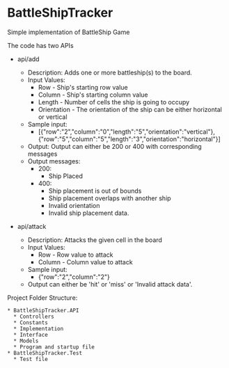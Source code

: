 # BattleShipTracker
Simple implementation of BattleShip Game

The code has two APIs
 * api/add
     * Description: Adds one or more battleship(s) to the board.
     * Input Values:
          * Row - Ship's starting row value
          * Column - Ship's starting column value
          * Length - Number of cells the ship is going to occupy
          * Orientation - The orientation of the ship can be either horizontal or vertical
      * Sample input:
          *  [{"row":"2","column":"0","length":"5","orientation":"vertical"},{"row":"5","column":"5","length":"3","orientation":"horizontal"}]
      * Output: Output can either be 200 or 400 with corresponding messages
      * Output messages:
           * 200:
             * Ship Placed
           * 400:
             * Ship placement is out of bounds
             * Ship placement overlaps with another ship
             * Invalid orientation
             * Invalid ship placement data. 
                 
 * api/attack
     * Description: Attacks the given cell in the board
     * Input Values:
          * Row - Row value to attack
          * Column - Column value to attack
      * Sample input:
           * {"row":"2","column":"2"}
      * Output can either be 'hit' or 'miss' or 'Invalid attack data'.


Project Folder Structure:

    * BattleShipTracker.API
      * Controllers
      * Constants
      * Implementation
      * Interface
      * Models
      * Program and startup file
    * BattleShipTracker.Test
      * Test file
     




